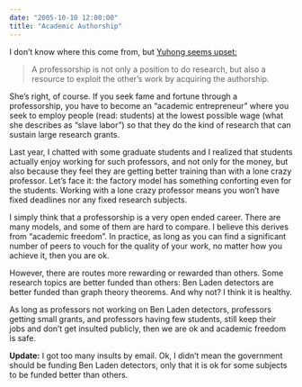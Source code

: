 ```yaml
---
date: "2005-10-10 12:00:00"
title: "Academic Authorship"
---
```




I don&rsquo;t know where this come from, but [Yuhong seems upset:](https://flydragony.blogspot.com/2005/10/academic-authorship.html)

> A professorship is not only a position to do research, but also a resource to exploit the other&rsquo;s work by acquiring the authorship.


She&rsquo;s right, of course. If you seek fame and fortune through a professorship, you have to become an &ldquo;academic entrepreneur&rdquo; where you seek to employ people (read: students) at the lowest possible wage (what she describes as &ldquo;slave labor&rdquo;) so that they do the kind of research that can sustain large research grants.

Last year, I chatted with some graduate students and I realized that students actually enjoy working for such professors, and not only for the money, but also because they feel they are getting better training than with a lone crazy professor. Let&rsquo;s face it: the factory model has something conforting even for the students. Working with a lone crazy professor means you won&rsquo;t have fixed deadlines nor any fixed research subjects.

I simply think that a professorship is a very open ended career. There are many models, and some of them are hard to compare. I believe this derives from &ldquo;academic freedom&rdquo;. In practice, as long as you can find a significant number of peers to vouch for the quality of your work, no matter how you achieve it, then you are ok.

However, there are routes more rewarding or rewarded than others. Some research topics are better funded than others: Ben Laden detectors are better funded than graph theory theorems. And why not? I think it is healthy.

As long as professors not working on Ben Laden detectors, professors getting small grants, and professors having few students, still keep their jobs and don&rsquo;t get insulted publicly, then we are ok and academic freedom is safe.

__Update:__ I got too many insults by email. Ok, I didn&rsquo;t mean the government should be funding Ben Laden detectors, only that it is ok for some subjects to be funded better than others.

